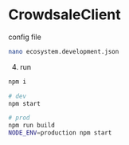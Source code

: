 # CrowdsaleClient

 config file
```sh
nano ecosystem.development.json
```
4. run
```sh
npm i

# dev
npm start

# prod
npm run build
NODE_ENV=production npm start
```